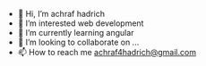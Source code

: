 - 👋 Hi, I’m achraf hadrich
- 👀 I’m interested web development
- 🌱 I’m currently learning angular
- 💞️ I’m looking to collaborate on ...
- 📫 How to reach me achraf4hadrich@gmail.com

<!---
th3tnmax/th3tnmax is a ✨ special ✨ repository because its `README.md` (this file) appears on your GitHub profile.
You can click the Preview link to take a look at your changes.
--->

